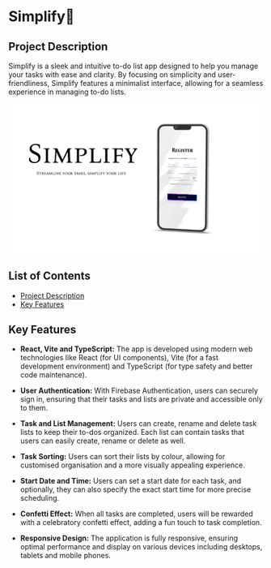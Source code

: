 # Simplify📝

## Project Description

Simplify is a sleek and intuitive to-do list app designed to help you manage your tasks with ease and clarity. By focusing on simplicity and user-friendliness, Simplify features a minimalist interface, allowing for a seamless experience in managing to-do lists.

![simplify](./assets/simplify.png)

## List of Contents

- [Project Description](#project-description)
- [Key Features](#key-features)

## Key Features

- **React, Vite and TypeScript:** The app is developed using modern web technologies like React (for UI components), Vite (for a fast development environment) and TypeScript (for type safety and better code maintenance).

- **User Authentication:** With Firebase Authentication, users can securely sign in, ensuring that their tasks and lists are private and accessible only to them.

- **Task and List Management:** Users can create, rename and delete task lists to keep their to-dos organized. Each list can contain tasks that users can easily create, rename or delete as well.

- **Task Sorting:** Users can sort their lists by colour, allowing for customised organisation and a more visually appealing experience.

- **Start Date and Time:** Users can set a start date for each task, and optionally, they can also specify the exact start time for more precise scheduling.

- **Confetti Effect:** When all tasks are completed, users will be rewarded with a celebratory confetti effect, adding a fun touch to task completion.

- **Responsive Design:** The application is fully responsive, ensuring optimal performance and display on various devices including desktops, tablets and mobile phones.
